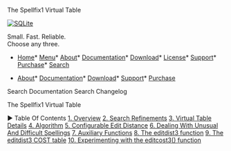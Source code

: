 




The Spellfix1 Virtual Table




[![SQLite](images/sqlite370_banner.gif)](index.html)


Small. Fast. Reliable.  
Choose any three.


* [Home](index.html)* [Menu](javascript:void(0))* [About](about.html)* [Documentation](docs.html)* [Download](download.html)* [License](copyright.html)* [Support](support.html)* [Purchase](prosupport.html)* [Search](javascript:void(0))




* [About](about.html)* [Documentation](docs.html)* [Download](download.html)* [Support](support.html)* [Purchase](prosupport.html)






Search Documentation
Search Changelog










The Spellfix1 Virtual Table


►
Table Of Contents
[1\. Overview](#overview)
[2\. Search Refinements](#search_refinements)
[3\. Virtual Table Details](#virtual_table_details)
[4\. Algorithm](#algorithm)
[5\. Configurable Edit Distance](#configurable_edit_distance)
[6\. Dealing With Unusual And Difficult Spellings](#dealing_with_unusual_and_difficult_spellings)
[7\. Auxiliary Functions](#auxiliary_functions)
[8\. The editdist3 function](#the_editdist3_function)
[9\. The editdist3 COST table](#the_editdist3_cost_table)
[10\. Experimenting with the editcost3() function](#experimenting_with_the_editcost3_function)




